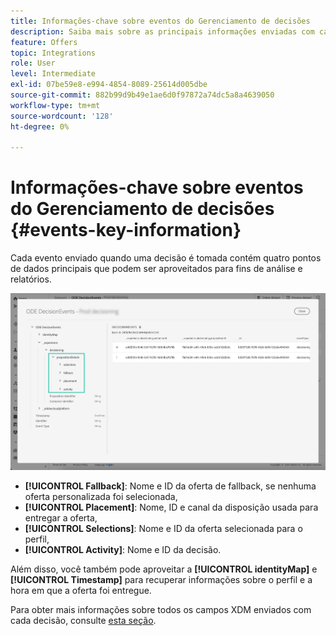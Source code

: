 ```yaml
---
title: Informações-chave sobre eventos do Gerenciamento de decisões
description: Saiba mais sobre as principais informações enviadas com cada evento de Gerenciamento de decisões.
feature: Offers
topic: Integrations
role: User
level: Intermediate
exl-id: 07be59e8-e994-4854-8089-25614d005dbe
source-git-commit: 882b99d9b49e1ae6d0f97872a74dc5a8a4639050
workflow-type: tm+mt
source-wordcount: '128'
ht-degree: 0%

---
```


# Informações-chave sobre eventos do Gerenciamento de decisões {#events-key-information}

Cada evento enviado quando uma decisão é tomada contém quatro pontos de dados principais que podem ser aproveitados para fins de análise e relatórios.

![](../assets/events-dataset-preview.png)

* **[!UICONTROL Fallback]**: Nome e ID da oferta de fallback, se nenhuma oferta personalizada foi selecionada,
* **[!UICONTROL Placement]**: Nome, ID e canal da disposição usada para entregar a oferta,
* **[!UICONTROL Selections]**: Nome e ID da oferta selecionada para o perfil,
* **[!UICONTROL Activity]**: Nome e ID da decisão.

Além disso, você também pode aproveitar a **[!UICONTROL identityMap]** e **[!UICONTROL Timestamp]** para recuperar informações sobre o perfil e a hora em que a oferta foi entregue.

Para obter mais informações sobre todos os campos XDM enviados com cada decisão, consulte [esta seção](xdm-fields.md).
